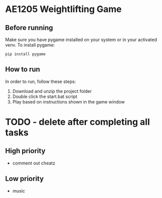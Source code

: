 # AE1205 Weightlifting Game

## Before running
Make sure you have pygame installed on your system or in your activated venv. To install pygame:
```
pip install pygame
```

## How to run

In order to run, follow these steps:
1. Download and unzip the project folder
2. Double click the start.bat script
3. Play based on instructions shown in the game window

# TODO - delete after completing all tasks

## High priority
- comment out cheatz

## Low priority
- music